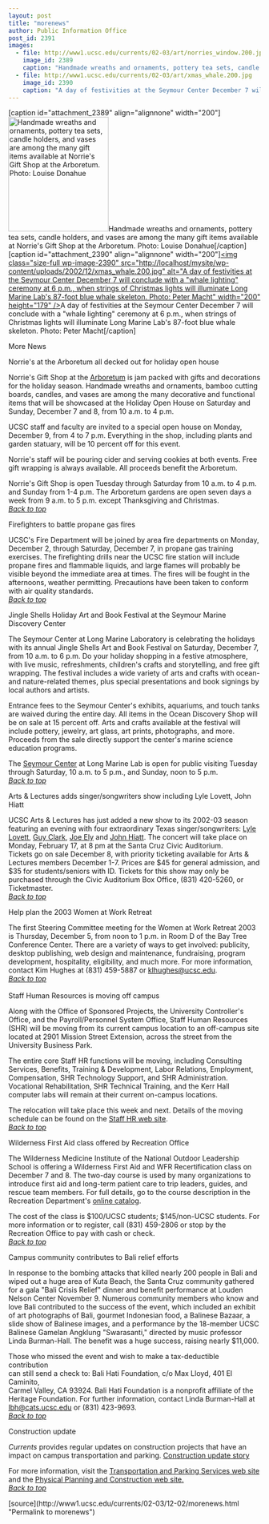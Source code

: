 ```yaml
---
layout: post
title: "morenews"
author: Public Information Office
post_id: 2391
images:
  - file: http://www1.ucsc.edu/currents/02-03/art/norries_window.200.jpg
    image_id: 2389
    caption: "Handmade wreaths and ornaments, pottery tea sets, candle holders, and vases are among the many gift items available at Norrie's Gift Shop at the Arboretum. Photo: Louise Donahue"
  - file: http://www1.ucsc.edu/currents/02-03/art/xmas_whale.200.jpg
    image_id: 2390
    caption: "A day of festivities at the Seymour Center December 7 will conclude with a 'whale lighting' ceremony at 6 p.m., when strings of Christmas lights will illuminate Long Marine Lab's 87-foot blue whale skeleton. Photo: Peter Macht"
---
```


[caption id="attachment_2389" align="alignnone" width="200"]<a href="http://localhost/mysite/wp-content/uploads/2002/12/norries_window.200.jpg"><img class="size-full wp-image-2389" src="http://localhost/mysite/wp-content/uploads/2002/12/norries_window.200.jpg" alt="Handmade wreaths and ornaments, pottery tea sets, candle holders, and vases are among the many gift items available at Norrie's Gift Shop at the Arboretum. Photo: Louise Donahue" width="200" height="229" /></a>Handmade wreaths and ornaments, pottery tea sets, candle holders, and vases are among the many gift items available at Norrie's Gift Shop at the Arboretum. Photo: Louise Donahue[/caption]
[caption id="attachment_2390" align="alignnone" width="200"]<a href="http://localhost/mysite/wp-content/uploads/2002/12/xmas_whale.200.jpg"><img class="size-full wp-image-2390" src="http://localhost/mysite/wp-content/uploads/2002/12/xmas_whale.200.jpg" alt="A day of festivities at the Seymour Center December 7 will conclude with a "whale lighting" ceremony at 6 p.m., when strings of Christmas lights will illuminate Long Marine Lab's 87-foot blue whale skeleton. Photo: Peter Macht" width="200" height="179" /></a>A day of festivities at the Seymour Center December 7 will conclude with a "whale lighting" ceremony at 6 p.m., when strings of Christmas lights will illuminate Long Marine Lab's 87-foot blue whale skeleton. Photo: Peter Macht[/caption]
<p class="pagehead">
  More News
</p>
<p class="sectionhead">
  <a name="norries" id="norries"></a>Norrie's at the Arboretum all decked out for holiday open house
</p>
<p>
  Norrie's Gift Shop at the <a href="http://www2.ucsc.edu/arboretum/">Arboretum</a> is jam packed with gifts and decorations for the holiday season. Handmade wreaths and ornaments, bamboo cutting boards, candles, and vases are among the many decorative and functional items that will be showcased at the Holiday Open House on Saturday and Sunday, December 7 and 8, from 10 a.m. to 4 p.m.<br>
</p>
<p>
  UCSC staff and faculty are invited to a special open house on Monday, December 9, from 4 to 7 p.m. Everything in the shop, including plants and garden statuary, will be 10 percent off for this event.
</p>
<p>
  Norrie's staff will be pouring cider and serving cookies at both events. Free gift wrapping is always available. All proceeds benefit the Arboretum.<br>
</p>
<p>
  Norrie's Gift Shop is open Tuesday through Saturday from 10 a.m. to 4 p.m. and Sunday from 1-4 p.m. The Arboretum gardens are open seven days a week from 9 a.m. to 5 p.m. except Thanksgiving and Christmas.<br>
  <a href="#norries"><i>Back to top</i></a><br>
</p>
<p>
  <span class="sectionhead"><a name="Firefighters" id="Firefighters"></a>Firefighters to battle propane gas fires</span>
</p>
<p>
  UCSC's Fire Department will be joined by area fire departments on Monday, December 2, through Saturday, December 7, in propane gas training exercises. The firefighting drills near the UCSC fire station will include propane fires and flammable liquids, and large flames will probably be visible beyond the immediate area at times. The fires will be fought in the afternoons, weather permitting. Precautions have been taken to conform with air quality standards.<i><br></i><a href="#norries"><i>Back to top</i></a>
</p>
<p>
  <span class="sectionhead"><a name="jingle" id="jingle"></a>Jingle Shells Holiday Art and Book Festival at the Seymour Marine Discovery Center</span><br>
</p>
<p>
  The Seymour Center at Long Marine Laboratory is celebrating the holidays with its annual Jingle Shells Art and Book Festival on Saturday, December 7, from 10 a.m. to 6 p.m. Do your holiday shopping in a festive atmosphere, with live music, refreshments, children's crafts and storytelling, and free gift wrapping. The festival includes a wide variety of arts and crafts with ocean- and nature-related themes, plus special presentations and book signings by local authors and artists.
</p>
<p>
  Entrance fees to the Seymour Center's exhibits, aquariums, and touch tanks are waived during the entire day. All items in the Ocean Discovery Shop will be on sale at 15 percent off. Arts and crafts available at the festival will include pottery, jewelry, art glass, art prints, photographs, and more. Proceeds from the sale directly support the center's marine science education programs.<br>
</p>
<p>
  The <a href="http://seymourcenter.ucsc.edu.">Seymour Center</a> at Long Marine Lab is open for public visiting Tuesday through Saturday, 10 a.m. to 5 p.m., and Sunday, noon to 5 p.m.<br>
  <a href="#norries"><i>Back to top</i></a>
</p>
<p>
  <span class="sectionhead"><a name="arts" id="arts"></a>Arts &amp; Lectures adds singer/songwriters show including Lyle Lovett, John Hiatt</span>
</p>
<p>
  UCSC Arts &amp; Lectures has just added a new show to its 2002-03 season featuring an evening with four extraordinary Texas singer/songwriters: <a href="http://www.vh1.com/artists/az/lovett_lyle/bio.jhtml">Lyle Lovett</a>, <a href="http://www.vh1.com/artists/az/clark_guy/bio.jhtml">Guy Clark</a>, <a href="http://www.joeely.com">Joe Ely</a> and <a href="http://www.johnhiatt.com">John Hiatt</a>. The concert will take place on Monday, February 17, at 8 pm at the Santa Cruz Civic Auditorium.<br>
  Tickets go on sale December 8, with priority ticketing available for Arts &amp; Lectures members December 1-7. Prices are $45 for general admission, and $35 for students/seniors with ID. Tickets for this show may only be purchased through the Civic Auditorium Box Office, (831) 420-5260, or Ticketmaster.<i><br></i><a href="#norries"><i>Back to top</i></a><br>
</p>
<p>
  <span class="sectionhead"><a name="retreat" id="retreat"></a>Help plan the 2003 Women at Work Retreat</span>
</p>
<p>
  The first Steering Committee meeting for the Women at Work Retreat 2003 is Thursday, December 5, from noon to 1 p.m. in Room D of the Bay Tree Conference Center. There are a variety of ways to get involved: publicity, desktop publishing, web design and maintenance, fundraising, program development, hospitality, eligibility, and much more. For more information, contact Kim Hughes at (831) 459-5887 or <a href="mailto:klhughes@ucsc.edu">klhughes@ucsc.edu</a>.<br>
  <a href="#norries"><i>Back to top</i></a> <a href="#seymour"></a><br>
  <br>
  <a name="move" id="move"></a><span class="sectionhead">Staff Human Resources is moving off campus</span>
</p>
<p>
  Along with the Office of Sponsored Projects, the University Controller's Office, and the Payroll/Personnel System Office, Staff Human Resources (SHR) will be moving from its current campus location to an off-campus site located at 2901 Mission Street Extension, across the street from the University Business Park.
</p>
<p>
  The entire core Staff HR functions will be moving, including Consulting Services, Benefits, Training &amp; Development, Labor Relations, Employment, Compensation, SHR Technology Support, and SHR Administration. Vocational Rehabilitation, SHR Technical Training, and the Kerr Hall computer labs will remain at their current on-campus locations.
</p>
<p>
  The relocation will take place this week and next. Details of the moving schedule can be found on the <a href="http://www2.ucsc.edu/staff_hr/shr_move/">Staff HR web site</a>.<br>
  <a href="#norries"><i>Back to top</i></a>
</p>
<p class="sectionhead">
  <a name="class" id="class"></a>Wilderness First Aid class offered by Recreation Office
</p>
<p>
  The Wilderness Medicine Institute of the National Outdoor Leadership School is offering a Wilderness First Aid and WFR Recertification class on December 7 and 8. The two-day course is used by many organizations to introduce first aid and long-term patient care to trip leaders, guides, and rescue team members. For full details, go to the course description in the Recreation Department's <a href="http://www.ucsc.edu/opers/rec/firstaid.html#wfa">online catalog</a>.
</p>
<p>
  The cost of the class is $100/UCSC students; $145/non-UCSC students. For more information or to register, call (831) 459-2806 or stop by the Recreation Office to pay with cash or check.<br>
  <a href="#norries"><i>Back to top</i></a>
</p>
<p class="sectionhead">
  <a name="bali" id="bali"></a>Campus community contributes to Bali relief efforts
</p>
<p>
  In response to the bombing attacks that killed nearly 200 people in Bali and wiped out a huge area of Kuta Beach, the Santa Cruz community gathered for a gala "Bali Crisis Relief" dinner and benefit performance at Louden Nelson Center November 9. Numerous community members who know and love Bali contributed to the success of the event, which included an exhibit of art photographs of Bali, gourmet Indonesian food, a Balinese Bazaar, a slide show of Balinese images, and a performance by the 18-member UCSC Balinese Gamelan Angklung "Swarasanti," directed by music professor Linda Burman-Hall. The benefit was a huge success, raising nearly $11,000.
</p>
<p>
  Those who missed the event and wish to make a tax-deductible contribution<br>
  can still send a check to: Bali Hati Foundation, c/o Max Lloyd, 401 El Caminito,<br>
  Carmel Valley, CA 93924. Bali Hati Foundation is a nonprofit affiliate of the Heritage Foundation. For further information, contact Linda Burman-Hall at <a href="maito:lbh@cats.ucsc.edu">lbh@cats.ucsc.edu</a> or (831) 423-9693.<br>
  <a href="#norries"><i>Back to top</i></a> <a href="#seymour"></a><br>
</p>
<p class="sectionhead">
  <a name="Construction" id="Construction"></a>Construction update
</p>
<p>
  <i>Currents</i> provides regular updates on construction projects that have an impact on campus transportation and parking. <a href="../../construction.html">Construction update story</a>
</p>
<p>
  For more information, visit the <a href="http://www2.ucsc.edu/taps/">Transportation and Parking Services web site</a> and the <a href="http://www2.ucsc.edu/ppc/">Physical Planning and Construction web site.<br></a><a href="#norries"><i>Back to top</i></a>
</p>
<p>

</p>
[source](http://www1.ucsc.edu/currents/02-03/12-02/morenews.html "Permalink to morenews")
